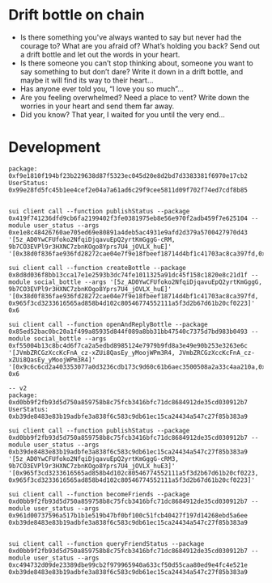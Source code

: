 # Drift bottle on chain

- Is there something you've always wanted to say but never had the courage to? What are you afraid of? What’s holding you back? Send out a drift bottle and let out the words in your heart.
- Is there someone you can’t stop thinking about, someone you want to say something to but don’t dare? Write it down in a drift bottle, and maybe it will find its way to their heart…
- Has anyone ever told you, “I love you so much”...
- Are you feeling overwhelmed? Need a place to vent? Write down the worries in your heart and send them far away.
- Did you know? That year, I waited for you until the very end...

# Development
```
package: 0xf9e1810f194bf23b229638d87f5323ec045d20e8d2bd7d3383381f6970e17cb2
UserStatus: 0x99e28fd5fc45b1ee4cef2e04a7a61ad6c29f9cee5811d09f702f74ed7cdf8b85


sui client call --function publishStatus --package 0x419f741236dfd9cb6fa2199402f3fe0381975eb8e56e970f2adb459f7e625104 --module user_status --args 0xe1e8c48426760ae705ed69e80891a4deb5ac4931e9afd2d379a5700427970d43 '[5z_AD0YwCFUfoko2NfqiDjqavuEpQ2yrtKmGggG-cRM, 9b7CO3EVPl9r3HXNC7zbnKOgo8Yprs7U4_jOVLX_huE]' '[0x38d0f836fae936fd28272cae04e7f9e18fbeef18714d4bf1c41703ac8ca397fd,0x965f3cd3233616565ad858b4d102c80546774552111a5f3d2b67d61b20cf0223]'

sui client call --function createBottle --package 0x8d8d036f8bb13cca17e1e2593b3dc74fe1011325a91dc45f158c1820e8c21d1f --module social_bottle --args '[5z_AD0YwCFUfoko2NfqiDjqavuEpQ2yrtKmGggG, 9b7CO3EVPl9r3HXNC7zbnKOgo8Yprs7U4_jOVLX_huE]' '[0x38d0f836fae936fd28272cae04e7f9e18fbeef18714d4bf1c41703ac8ca397fd, 0x965f3cd3233616565ad858b4d102c80546774552111a5f3d2b67d61b20cf0223]' 0x6

sui client call --function openAndReplyBottle --package 0x85ed52bac0bc20a1f499a85935d844f089a8bb31bb47540c7375d7bd983b0493 --module social_bottle --args 0xf55004b13c8bc4d6f7ca2a5edbd8985124e7979b9fd8a3e49e90b253e3263e6c '[JVmbZRCGzXccKcFnA_cz-xZUi8QasEy_yMoojWPm3R4, JVmbZRCGzXccKcFnA_cz-xZUi8QasEy_yMoojWPm3R4]' '[0x9c6c6cd2a403353077a0d3236cdb173c9d60c61b6aec3500508a2a33c4aa210a,0x9c6c6cd2a403353077a0d3236cdb173c9d60c61b6aec3500508a2a33c4aa210a]' 0x6

-- v2
package: 0xd0bb9f2fb93d5d750a859758b8c75fcb3416bfc71dc8684912de35cd030912b7
UserStatus: 0xb39de8483e83b19adbfe3a838f6c583c9db61ec15ca24434a547c27f85b383a9

sui client call --function publishStatus --package 0xd0bb9f2fb93d5d750a859758b8c75fcb3416bfc71dc8684912de35cd030912b7 --module user_status --args 0xb39de8483e83b19adbfe3a838f6c583c9db61ec15ca24434a547c27f85b383a9 '[5z_AD0YwCFUfoko2NfqiDjqavuEpQ2yrtKmGggG-cRM3, 9b7CO3EVPl9r3HXNC7zbnKOgo8Yprs7U4_jOVLX_huE3]' '[0x965f3cd3233616565ad858b4d102c80546774552111a5f3d2b67d61b20cf0223, 0x965f3cd3233616565ad858b4d102c80546774552111a5f3d2b67d61b20cf0223]'

sui client call --function becomeFriends --package 0xd0bb9f2fb93d5d750a859758b8c75fcb3416bfc71dc8684912de35cd030912b7 --module user_status --args 0x961d00737596a517b1b1e519b47bf0bf100c51fcb40427f197d14268ebd5a6ee 0xb39de8483e83b19adbfe3a838f6c583c9db61ec15ca24434a547c27f85b383a9


sui client call --function queryFriendStatus --package 0xd0bb9f2fb93d5d750a859758b8c75fcb3416bfc71dc8684912de35cd030912b7 --module user_status --args 0xc494732d09de23389dbe99cb2f979965940a633cf50d55caa80ed9e4fc4e521e 0xb39de8483e83b19adbfe3a838f6c583c9db61ec15ca24434a547c27f85b383a9
```